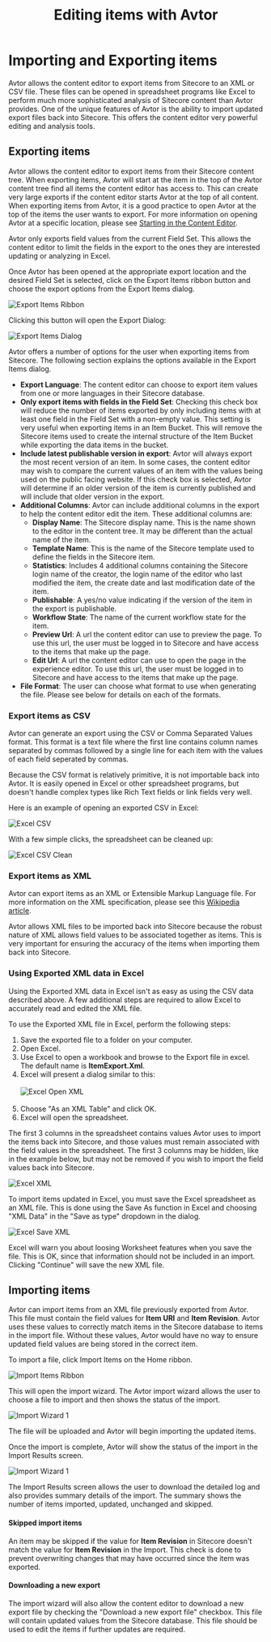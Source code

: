 ﻿---
title: Editing items with Avtor
layout: AvtorLayout
---

# Importing and Exporting items
Avtor allows the content editor to export items from Sitecore to an XML or CSV file. These files can be opened in spreadsheet programs like Excel to perform much more sophisticated analysis of Sitecore content than Avtor provides. One of the unique features of Avtor is the ability to import updated export files back into Sitecore. This offers the content editor very powerful editing and analysis tools.

## Exporting items
Avtor allows the content editor to export items from their Sitecore content tree. When exporting items, Avtor will start at the item in the top of the Avtor content tree find all items the content editor has access to. This can create very large exports if the content editor starts Avtor at the top of all content. When exporting items from Avtor, it is a good practice to open Avtor at the top of the items the user wants to export. For more information on opening Avtor at a specific location, please see [Starting in the Content Editor](/avtor/gettingstarted.html#starting-in-the-content-editor).

Avtor only exports field values from the current Field Set. This allows the content editor to limit the fields in the export to the ones they are interested updating or analyzing in Excel.

Once Avtor has been opened at the appropriate export location and the desired Field Set is selected, click on the Export Items ribbon button and choose the export options from the Export Items dialog.

![Export Items Ribbon](/Images/Avtor/ImportExport_ExportItemsRibbon.png)

Clicking this button will open the Export Dialog:

![Export Items Dialog](/Images/Avtor/ImportExport_ExportItemsDialog.png)

Avtor offers a number of options for the user when exporting items from Sitecore. The following section explains the options available in the Export Items dialog.

- **Export Language**: The content editor can choose to export item values from one or more languages in their Sitecore database. 
- **Only export items with fields in the Field Set**: Checking this check box will reduce the number of items exported by only including items with at least one field in the Field Set with a non-empty value. This setting is very useful when exporting items in an Item Bucket. This will remove the Sitecore items used to create the internal structure of the Item Bucket while exporting the data items in the bucket.
- **Include latest publishable version in export**: Avtor will always export the most recent version of an item. In some cases, the content editor may wish to compare the current values of an item with the values being used on the public facing website. If this check box is selected, Avtor will determine if an older version of the item is currently published and will include that older version in the export.
- **Additional Columns**: Avtor can include additional columns in the export to help the content editor edit the item. These additional columns are:
	- **Display Name**: The Sitecore display name. This is the name shown to the editor in the content tree. It may be different than the actual name of the item.
    - **Template Name**: This is the name of the Sitecore template used to define the fields in the Sitecore item.
    - **Statistics**: Includes 4 additional columns containing the Sitecore login name of the creator, the login name of the editor who last modified the item, the create date and last modification date of the item.
	- **Publishable**: A yes/no value indicating if the version of the item in the export is publishable.
	- **Workflow State**: The name of the current workflow state for the item.
    - **Preview Url**: A url the content editor can use to preview the page. To use this url, the user must be logged in to Sitecore and have access to the items that make up the page.
    - **Edit Url**: A url the content editor can use to open the page in the experience editor. To use this url, the user must be logged in to Sitecore and have access to the items that make up the page.
- **File Format**: The user can choose what format to use when generating the file. Please see below for details on each of the formats.

### Export items as CSV
Avtor can generate an export using the CSV or Comma Separated Values format. This format is a text file where the first line contains column names separated by commas followed by a single line for each item with the values of each field seperated by commas.

Because the CSV format is relatively primitive, it is not importable back into Avtor. It is easily opened in Excel or other spreadsheet programs, but doesn't handle complex types like Rich Text fields or link fields very well.

Here is an example of opening an exported CSV in Excel:

![Excel CSV](/Images/Avtor/ImportExport_ExcelCSV.png)

With a few simple clicks, the spreadsheet can be cleaned up:

![Excel CSV Clean](/Images/Avtor/ImportExport_ExcelCSVClean.png)

### Export items as XML
Avtor can export items as an XML or Extensible Markup Language file. For more information on the XML specification, please see this [Wikipedia article](https://en.wikipedia.org/wiki/XML).

Avtor allows XML files to be imported back into Sitecore because the robust nature of XML allows field values to be associated together as items. This is very important for ensuring the accuracy of the items when importing them back into Sitecore.

### Using Exported XML data in Excel
Using the Exported XML data in Excel isn't as easy as using the CSV data described above. A few additional steps are required to allow Excel to accurately read and edited the XML file.

To use the Exported XML file in Excel, perform the following steps:

1. Save the exported file to a folder on your computer.
2. Open Excel.
3. Use Excel to open a workbook and browse to the Export file in excel. The default name is **ItemExport.Xml**.
4. Excel will present a dialog similar to this: <br/><br/>![Excel Open XML](/Images/Avtor/ImportExport_ExcelOpenXML.png)<br/><br/>
5. Choose "As an XML Table" and click OK.
6. Excel will open the spreadsheet. 

The first 3 columns in the spreadsheet contains values Avtor uses to import the items back into Sitecore, and those values must remain associated with the field values in the spreadsheet. The first 3 columns may be hidden, like in the example below, but may not be removed if you wish to import the field values back into Sitecore.

![Excel XML](/Images/Avtor/ImportExport_ExcelXML.png)

To import items updated in Excel, you must save the Excel spreadsheet as an XML file. This is done using the Save As function in Excel and choosing "XML Data" in the "Save as type" dropdown in the dialog.

![Excel Save XML](/Images/Avtor/ImportExport_ExcelSaveXML.png)

Excel will warn you about loosing Worksheet features when you save the file. This is OK, since that information should not be included in an import. Clicking "Continue" will save the new XML file.

## Importing items
Avtor can import items from an XML file previously exported from Avtor. This file must contain the field values for **Item URI** and **Item Revision**. Avtor uses these values to correctly match items in the Sitecore database to items in the import file. Without these values, Avtor would have no way to ensure updated field values are being stored in the correct item.

To import a file, click Import Items on the Home ribbon.

![Import Items Ribbon](/Images/Avtor/ImportExport_ImportItemsRibbon.png)

This will open the import wizard. The Avtor import wizard allows the user to choose a file to import and then shows the status of the import.

![Import Wizard 1](/Images/Avtor/ImportExport_ImportWizard1.png)

The file will be uploaded and Avtor will begin importing the updated items. 

Once the import is complete, Avtor will show the status of the import in the Import Results screen.

![Import Wizard 1](/Images/Avtor/ImportExport_ImportResults.png)

The Import Results screen allows the user to download the detailed log and also provides summary details of the import. The summary shows the number of items imported, updated, unchanged and skipped.

#### Skipped import items
An item may be skipped if the value for **Item Revision** in Sitecore doesn't match the value for **Item Revision** in the Import. This check is done to prevent overwriting changes that may have occurred since the item was exported.

#### Downloading a new export
The import wizard will also allow the content editor to download a new export file by checking the "Download a new export file" checkbox. This file will contain updated values from the Sitecore database. This file should be used to edit the items if further updates are required.

